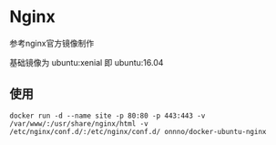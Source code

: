 # Nginx
参考nginx官方镜像制作

基础镜像为 ubuntu:xenial 即 ubuntu:16.04

## 使用
```
docker run -d --name site -p 80:80 -p 443:443 -v /var/www/:/usr/share/nginx/html -v /etc/nginx/conf.d/:/etc/nginx/conf.d/ onnno/docker-ubuntu-nginx
```
